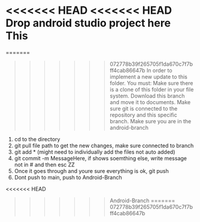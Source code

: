 <<<<<<< HEAD
<<<<<<< HEAD
Drop android studio project here
This
=======
=======
>>>>>>> 072778b39f265705f1da670c7f7bff4cab86647b
In order to implement a new update to this folder. You must:
Make sure there is a clone of this folder in your file system. Download this branch and move it to documents.
Make sure git is connected to the repository and this specific branch.
Make sure you are in the android-branch
1. cd to the directory
2. git pull file path to get the new changes, make sure connected to branch
3. git add * (might need to individually add the files not auto added)
4. git commit -m MessageHere, if shows soemthing else,  write message not in # and then esc ZZ
5. Once it goes through and youre sure everything is ok, git push
6. Dont push to main, push to Android-Branch
   
   
   
<<<<<<< HEAD
>>>>>>> Android-Branch
=======
>>>>>>> 072778b39f265705f1da670c7f7bff4cab86647b
